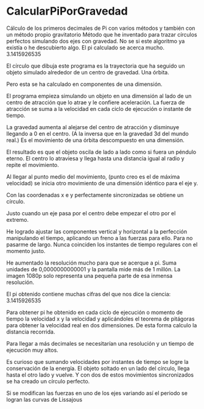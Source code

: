 # CalcularPiPorGravedad
Cálculo de los primeros decimales de Pi con varios métodos y también con un método propio gravitatorio
Método que he inventado para trazar círculos perfectos simulando dos ejes con gravedad.
No se si este algoritmo ya existía o he descubierto algo. El pi calculado se acerca mucho.
3.1415926535

El círculo que dibuja este programa es la trayectoria que ha seguido un objeto simulado alrededor de un centro de gravedad. Una órbita. 

Pero esta se ha calculado en componentes de una dimensión.

El programa empieza simulando un objeto en una dimensión al lado de un centro de atracción que lo atrae y le confiere aceleración.
La fuerza de atracción se suma a la velocidad en cada ciclo de ejecución o instante de tiempo.

La gravedad aumenta al alejarse del centro de atracción y disminuye llegando a 0 en el centro. (A la inversa que en la gravedad 3d del mundo real.)  Es el movimiento de una órbita descompuesto en una dimensión.

El resultado es que el objeto oscila de lado a lado como si fuera un péndulo eterno. El centro lo atraviesa y llega hasta una distancia igual al radio y repite el movimiento.

Al llegar al punto medio del movimiento, (punto creo es el de máxima velocidad) se inicia otro movimiento de una dimensión idéntico para el eje y.

Con las coordenadas x e y perfectamente sincronizadas se obtiene un círculo.

Justo cuando un eje pasa por el centro debe empezar el otro por el extremo.

He logrado ajustar las componentes vertical y horizontal a la perfección manipulando el tiempo, aplicando un freno a las fuerzas para ello. Para no pasarme de largo. Nunca coinciden los instantes de tiempo regulares con el momento justo.

He aumentado la resolución mucho para que se acerque a pi. Suma unidades de 0,0000000000001 y la pantalla mide más de 1 millón.
La imagen 1080p solo representa una pequeña parte de esa inmensa resolución.

El pi obtenido contiene muchas cifras del que nos dice la ciencia:
3.1415926535

Para obtener pi he obtenido en cada ciclo de ejecución o momento de tiempo la velocidad x y la velocidad y aplicándoles el teorema de pitágoras para obtener la velocidad real en dos dimensiones. De esta forma calculo la distancia recorrida.

Para llegar a más decimales se necesitarían una resolución y un tiempo de ejecución muy altos.

Es curioso que sumando velocidades por instantes de tiempo se logre la conservación de la energía. El objeto soltado en un lado del círculo, llega hasta el otro lado y vuelve. Y con dos de estos movimientos sincronizados se ha creado un círculo perfecto.

Si se modifican las fuerzas en uno de los ejes variando así el periodo se logran las curvas de Lissajous

